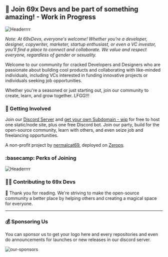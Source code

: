 ## 🌈 Join 69x Devs and be part of something amazing! - Work in Progress
![Headerrrr](https://cdn.discordapp.com/attachments/1226058913477169283/1239200791131062453/header-69xdevs.webp?ex=66420f2b&is=6640bdab&hm=09a1c63acbed2eb80b5c590808a5fbd95848e71a6ecfd1531cc5d3b765a6b131&)

*Note: At 69xDevs, everyone's welcome! Whether you're a developer, designer, copywriter, marketer, startup enthusiast, or even a VC investor, you'll find a place to connect and collaborate. We value and respect everyone, regardless of gender or sexuality.*

Welcome to our community for cracked Developers and Designers who are passionate about building cool products and collaborating with like-minded individuals, including VCs interested in funding innovative projects or individuals seeking job opportunities.

Whether you're a seasoned or just starting out, join our community to create, learn, and grow together. LFGG!!!

### 🌱 Getting Involved

Join our [Discord Server](https://discord.gg/SH78MsdjCM) and [get your own Subdomain - wip](https://69x.dev) for free to host one static/node site, plus one free Discord bot. Join our party, build for the open-source community, learn with others, and even seize job and freelancing opportunities.

A non-profit project by [nermalcat69](https://github.com/nermalcat69), deployed on [Zerops](https://zerops.io).


### :basecamp: Perks of Joining
![Headerrrr](https://media.discordapp.net/attachments/1226058915377315921/1239536220913139722/buildsomething.webp?ex=66434790&is=6641f610&hm=5a4436b152d82da973723d5a861c4a5c1f3e1c7993bd9f2fb367696228423376&=&format=webp&width=2184&height=744)



### 🧑‍🍳 Contributing to 69x Devs



💖 Thank you for reading. We're striving to make the open-source community a better place by helping others and creating a magical space for everyone.

------------------

### 💰 Sponsoring Us
You can sponsor us to get your logo here and every repositories and even do announcements for launches or new releases in our discord server.

![our-sponsors](https://media.discordapp.net/attachments/1239217579827138601/1239540449476345878/our-sponsorss.webp?ex=66434b80&is=6641fa00&hm=9d9d526c6e805b82e0e8a9a858f3e8f4a47fdd6912dbebdd1e7196e5f3c15aa3&=&format=webp&width=2184&height=950)
